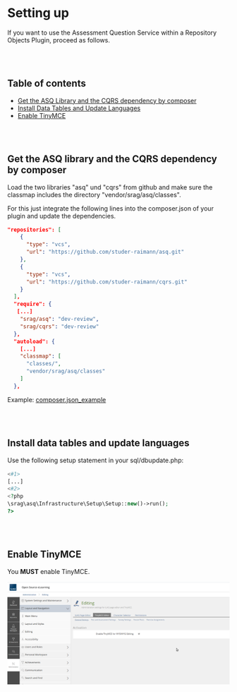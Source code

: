 # Setting up

If you want to use the Assessment Question Service within a Repository Objects Plugin, proceed as follows.

<br>
<br>


## Table of contents
- [Get the ASQ Library and the CQRS dependency by composer](#get-the-asq-library-and-the-cqrs-dependency-by-composer)
- [Install Data Tables and Update Languages](#install-data-tables-and-update-languages) 
- [Enable TinyMCE](#enable-tinymce)
    
<br>
<br>


## Get the ASQ library and the CQRS dependency by composer
Load the two libraries "asq" und "cqrs" from github and make sure the classmap includes the directory "vendor/srag/asq/classes".

For this just integrate the following lines into the composer.json of your plugin and update the dependencies.

```json
"repositories": [
    {
      "type": "vcs",
      "url": "https://github.com/studer-raimann/asq.git"
    },
    {
      "type": "vcs",
      "url": "https://github.com/studer-raimann/cqrs.git"
    }
  ],
  "require": {
   [...]
    "srag/asq": "dev-review",
    "srag/cqrs": "dev-review"
  },
  "autoload": {
    [...]
    "classmap": [
      "classes/",
      "vendor/srag/asq/classes"
    ]
  },
```

Example: [composer.json_example](composer.json_example)
    
<br>
<br>


## Install data tables and update languages
Use the following setup statement in your sql/dbupdate.php:
```php
<#1>
[...]
<#2>
<?php
\srag\asq\Infrastructure\Setup\Setup::new()->run();
?>
```

<br>
<br>


## Enable TinyMCE
You **MUST** enable TinyMCE.
   
![](enable_tiny_mce.png) 



